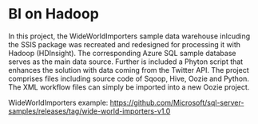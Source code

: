 # BI on Hadoop
In this project, the WideWorldImporters sample data warehouse inlcuding the SSIS package was recreated and redesigned for processing it with Hadoop (HDInsight). The corresponding Azure SQL sample database serves as the main data source. Further is included a Phyton script that enhances the solution with data coming from the Twitter API. The project comprises files including source code of Sqoop, Hive, Oozie and Python. The XML workflow files can simply be imported into a new Oozie project. 

WideWorldImporters example:
https://github.com/Microsoft/sql-server-samples/releases/tag/wide-world-importers-v1.0
